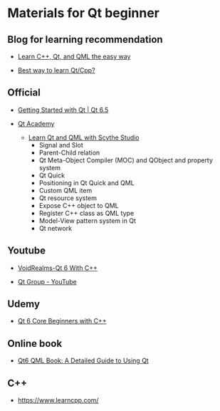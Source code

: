 # Materials for Qt beginner

## Blog for learning recommendation

- [Learn C++, Qt, and QML the easy way](https://bcairns.medium.com/learn-c-qt-and-qml-the-easy-way-8d2fb830fb2d)

- [Best way to learn Qt/Cpp?](https://www.reddit.com/r/QtFramework/comments/z32xme/best_way_to_learn_qtcpp/)

## Official

- [Getting Started with Qt | Qt 6.5](https://doc.qt.io/qt-6/gettingstarted.html)

- [Qt Academy](https://www.qt.io/academy)
  
  - [Learn Qt and QML with Scythe Studio](https://academy.qt.io/enrollments/183225138/content)
    - Signal and Slot
    - Parent-Child relation
    - Qt Meta-Object Compiler (MOC) and QObject and property system
    - Qt Quick
    - Positioning in Qt Quick and QML
    - Custom QML item
    - Qt resource system
    - Expose C++ object to QML
    - Register C++ class as QML type
    - Model-View pattern system in Qt
    - Qt network

## Youtube

- [VoidRealms-Qt 6 With C++](https://www.youtube.com/playlist?list=PLUbFnGajtZlXbrbdlraCe3LMC_YH5abao)

- [Qt Group - YouTube](https://www.youtube.com/@QtStudios/videos)

## Udemy

- [Qt 6 Core Beginners with C++](https://www.udemy.com/course-dashboard-redirect/?course_id=3899854)

## Online book

- [Qt6 QML Book: A Detailed Guide to Using Qt](https://www.qt.io/product/qt6/qml-book)

## C++

- https://www.learncpp.com/
